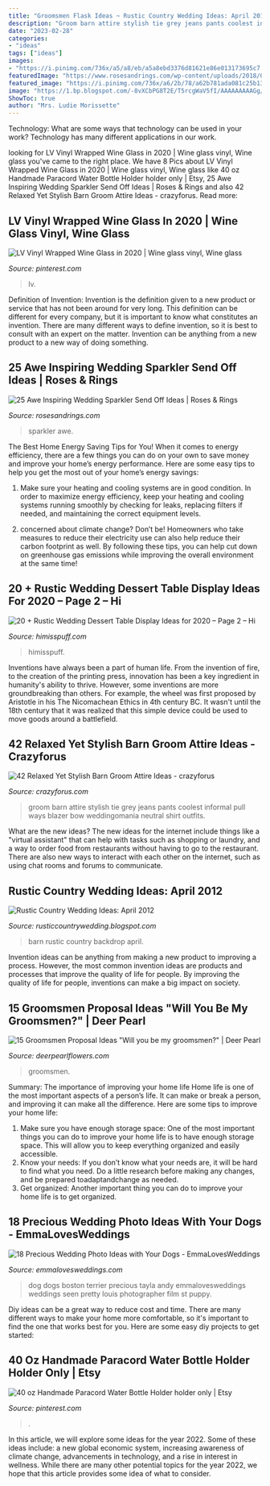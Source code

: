```yaml
---
title: "Groomsmen Flask Ideas ~ Rustic Country Wedding Ideas: April 2012"
description: "Groom barn attire stylish tie grey jeans pants coolest informal pull ways blazer bow weddingomania neutral shirt outfits"
date: "2023-02-28"
categories:
- "ideas"
tags: ["ideas"]
images:
- "https://i.pinimg.com/736x/a5/a8/eb/a5a8ebd3376d81621e86e013173695c7.jpg"
featuredImage: "https://www.rosesandrings.com/wp-content/uploads/2018/09/Wedding-Sparkler-Send-Off.jpg"
featured_image: "https://i.pinimg.com/736x/a6/2b/78/a62b781ada081c25b1310c08e9e75052.jpg"
image: "https://1.bp.blogspot.com/-8vXCbPG8T2E/T5rcgWaV5fI/AAAAAAAAAGg/IiVxHKfWFTk/s1600/barn+wedding.jpg"
ShowToc: true
author: "Mrs. Ludie Morissette"
---
```



Technology: What are some ways that technology can be used in your work?
Technology has many different applications in our work.

	

		
looking for LV Vinyl Wrapped Wine Glass in 2020 | Wine glass vinyl, Wine glass you've came to the right place. We have 8 Pics about LV Vinyl Wrapped Wine Glass in 2020 | Wine glass vinyl, Wine glass like 40 oz Handmade Paracord Water Bottle Holder holder only | Etsy, 25 Awe Inspiring Wedding Sparkler Send Off Ideas | Roses &amp; Rings and also 42 Relaxed Yet Stylish Barn Groom Attire Ideas - crazyforus. Read more:
		
    
## LV Vinyl Wrapped Wine Glass In 2020 | Wine Glass Vinyl, Wine Glass

<img loading=lazy src="https://i.pinimg.com/736x/a6/2b/78/a62b781ada081c25b1310c08e9e75052.jpg" onerror="this.onerror=null;this.src='https://tse3.mm.bing.net/th?id=OIP.9KeaqVHe6HE_g8MFSgJBlgHaJ3&amp;pid=15.1';" alt="LV Vinyl Wrapped Wine Glass in 2020 | Wine glass vinyl, Wine glass">

_Source: pinterest.com_

>lv. 

	

Definition of Invention:
Invention is the definition given to a new product or service that has not been around for very long. This definition can be different for every company, but it is important to know what constitutes an invention. There are many different ways to define invention, so it is best to consult with an expert on the matter. Invention can be anything from a new product to a new way of doing something.

    
## 25 Awe Inspiring Wedding Sparkler Send Off Ideas | Roses &amp; Rings

<img loading=lazy src="https://www.rosesandrings.com/wp-content/uploads/2018/09/Wedding-Sparkler-Send-Off.jpg" onerror="this.onerror=null;this.src='https://tse1.mm.bing.net/th?id=OIP.b3vybMCkfkralyyTYAYq0wHaLH&amp;pid=15.1';" alt="25 Awe Inspiring Wedding Sparkler Send Off Ideas | Roses &amp; Rings">

_Source: rosesandrings.com_

>sparkler awe. 

	

The Best Home Energy Saving Tips for You!
When it comes to energy efficiency, there are a few things you can do on your own to save money and improve your home’s energy performance. Here are some easy tips to help you get the most out of your home’s energy savings:
1. Make sure your heating and cooling systems are in good condition. In order to maximize energy efficiency, keep your heating and cooling systems running smoothly by checking for leaks, replacing filters if needed, and maintaining the correct equipment levels.

2. concerned about climate change? Don’t be! Homeowners who take measures to reduce their electricity use can also help reduce their carbon footprint as well. By following these tips, you can help cut down on greenhouse gas emissions while improving the overall environment at the same time!

    
## 20 + Rustic Wedding Dessert Table Display Ideas For 2020 – Page 2 – Hi

<img loading=lazy src="https://www.himisspuff.com/wp-content/uploads/2020/01/Rustic-sweet-wedding-dessert-display-and-table-ideas3.jpg" onerror="this.onerror=null;this.src='https://tse3.mm.bing.net/th?id=OIP.qDvmV8FUntIzg4JFqx2vtAHaP1&amp;pid=15.1';" alt="20 + Rustic Wedding Dessert Table Display Ideas for 2020 – Page 2 – Hi">

_Source: himisspuff.com_

>himisspuff. 

	

Inventions have always been a part of human life. From the invention of fire, to the creation of the printing press, innovation has been a key ingredient in humanity's ability to thrive. However, some inventions are more groundbreaking than others. For example, the wheel was first proposed by Aristotle in his The Nicomachean Ethics in 4th century BC. It wasn't until the 18th century that it was realized that this simple device could be used to move goods around a battlefield.

    
## 42 Relaxed Yet Stylish Barn Groom Attire Ideas - Crazyforus

<img loading=lazy src="https://i.weddingomania.com/2016/03/19-relaxed-yet-stylish-barn-groom-attire-ideas-1.jpg" onerror="this.onerror=null;this.src='https://tse4.mm.bing.net/th?id=OIP.sF9_t0goz24C5s6U8Dl8vwHaLK&amp;pid=15.1';" alt="42 Relaxed Yet Stylish Barn Groom Attire Ideas - crazyforus">

_Source: crazyforus.com_

>groom barn attire stylish tie grey jeans pants coolest informal pull ways blazer bow weddingomania neutral shirt outfits. 

	

What are the new ideas?
The new ideas for the internet include things like a "virtual assistant" that can help with tasks such as shopping or laundry, and a way to order food from restaurants without having to go to the restaurant. There are also new ways to interact with each other on the internet, such as using chat rooms and forums to communicate.

    
## Rustic Country Wedding Ideas: April 2012

<img loading=lazy src="https://1.bp.blogspot.com/-8vXCbPG8T2E/T5rcgWaV5fI/AAAAAAAAAGg/IiVxHKfWFTk/s1600/barn+wedding.jpg" onerror="this.onerror=null;this.src='https://tse2.mm.bing.net/th?id=OIP.-YFGDeZOla4ou_5Q4Rq0yQAAAA&amp;pid=15.1';" alt="Rustic Country Wedding Ideas: April 2012">

_Source: rusticcountrywedding.blogspot.com_

>barn rustic country backdrop april. 

	

Invention ideas can be anything from making a new product to improving a process. However, the most common invention ideas are products and processes that improve the quality of life for people. By improving the quality of life for people, inventions can make a big impact on society.

    
## 15 Groomsmen Proposal Ideas &quot;Will You Be My Groomsmen?&quot; | Deer Pearl

<img loading=lazy src="http://www.deerpearlflowers.com/wp-content/uploads/2018/05/Will-you-be-my-groomsman-box.jpg" onerror="this.onerror=null;this.src='https://tse1.mm.bing.net/th?id=OIP.NYUIjgOY02rvGw_nAIwnjgHaJ4&amp;pid=15.1';" alt="15 Groomsmen Proposal Ideas &quot;Will you be my groomsmen?&quot; | Deer Pearl">

_Source: deerpearlflowers.com_

>groomsmen. 

	

Summary: The importance of improving your home life
Home life is one of the most important aspects of a person’s life. It can make or break a person, and improving it can make all the difference. Here are some tips to improve your home life: 
1. Make sure you have enough storage space: One of the most important things you can do to improve your home life is to have enough storage space. This will allow you to keep everything organized and easily accessible. 
2. Know your needs: If you don’t know what your needs are, it will be hard to find what you need. Do a little research before making any changes, and be prepared toadaptandchange as needed. 
3. Get organized: Another important thing you can do to improve your home life is to get organized.

    
## 18 Precious Wedding Photo Ideas With Your Dogs - EmmaLovesWeddings

<img loading=lazy src="http://emmalovesweddings.com/wp-content/uploads/2018/05/wedding-photo-ideas-with-your-dog.jpg" onerror="this.onerror=null;this.src='https://tse4.mm.bing.net/th?id=OIP.-41UAZPQ6ZWzQ2f7NN2XDAHaJ1&amp;pid=15.1';" alt="18 Precious Wedding Photo Ideas with Your Dogs - EmmaLovesWeddings">

_Source: emmalovesweddings.com_

>dog dogs boston terrier precious tayla andy emmalovesweddings weddings seen pretty louis photographer film st puppy. 

	

Diy ideas can be a great way to reduce cost and time. There are many different ways to make your home more comfortable, so it's important to find the one that works best for you. Here are some easy diy projects to get started: 

    
## 40 Oz Handmade Paracord Water Bottle Holder Holder Only | Etsy

<img loading=lazy src="https://i.pinimg.com/736x/a5/a8/eb/a5a8ebd3376d81621e86e013173695c7.jpg" onerror="this.onerror=null;this.src='https://tse1.mm.bing.net/th?id=OIP.MLVuyto2l_ZSLu2YwMx-VwHaJ4&amp;pid=15.1';" alt="40 oz Handmade Paracord Water Bottle Holder holder only | Etsy">

_Source: pinterest.com_

>. 

	

In this article, we will explore some ideas for the year 2022. Some of these ideas include: a new global economic system, increasing awareness of climate change, advancements in technology, and a rise in interest in wellness. While there are many other potential topics for the year 2022, we hope that this article provides some idea of what to consider.

